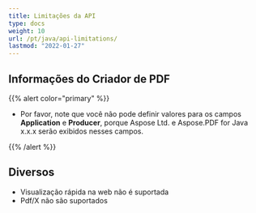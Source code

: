 ```yaml
---
title: Limitações da API
type: docs
weight: 10
url: /pt/java/api-limitations/
lastmod: "2022-01-27"
---
```


## Informações do Criador de PDF

{{% alert color="primary" %}}

- Por favor, note que você não pode definir valores para os campos **Application** e **Producer**, porque Aspose Ltd. e Aspose.PDF for Java x.x.x serão exibidos nesses campos.

{{% /alert %}}

## Diversos

- Visualização rápida na web não é suportada
- Pdf/X não são suportados